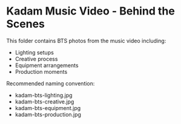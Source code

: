 # Kadam Music Video - Behind the Scenes

This folder contains BTS photos from the music video including:
- Lighting setups
- Creative process
- Equipment arrangements
- Production moments

Recommended naming convention:
- kadam-bts-lighting.jpg
- kadam-bts-creative.jpg
- kadam-bts-equipment.jpg
- kadam-bts-production.jpg
